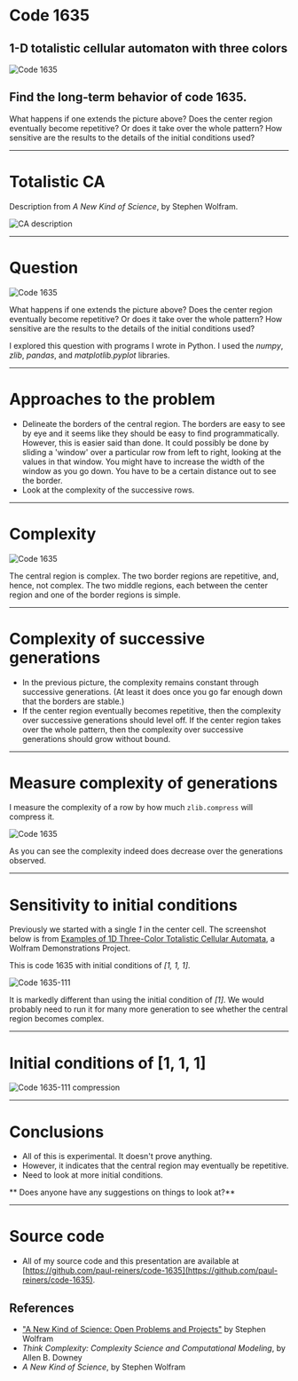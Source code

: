 # Code 1635
## 1-D totalistic cellular automaton with three colors 

![Code 1635](https://raw.githubusercontent.com/paul-reiners/code-1635/master/img/code-1635-smaller.png "Code 1635")

## Find the long-term behavior of code 1635.

What happens if one extends the picture above? Does the center region eventually become repetitive? Or does
it take over the whole pattern? How sensitive are the results to the details of the initial conditions used?

---

# Totalistic CA

Description from *A New Kind of Science*, by Stephen Wolfram.

![CA description](https://raw.githubusercontent.com/paul-reiners/code-1635/master/img/rule777-smaller.png)

---

# Question

![Code 1635](https://raw.githubusercontent.com/paul-reiners/code-1635/master/img/code-1635-smaller.png "Code 1635")

What happens if one extends the picture above? Does the center region eventually become repetitive? Or does
it take over the whole pattern? How sensitive are the results to the details of the initial conditions used?

I explored this question with programs I wrote in Python.  I used the *numpy*, *zlib*,
*pandas*, and *matplotlib.pyplot* libraries.

---

# Approaches to the problem

* Delineate the borders of the central region.  The borders are easy to see by eye
and it seems like they should be easy to find programmatically.  However, this
is easier said than done.  It could possibly be done by sliding a 'window' over
a particular row from left to right, looking at the values in that window.
You might have to increase the width of the window as you go down.  You have to
be a certain distance out to see the border.
* Look at the complexity of the successive rows.

---

# Complexity

![Code 1635](https://raw.githubusercontent.com/paul-reiners/code-1635/master/img/code-1635-smaller.png "Code 1635")

The central region is complex.  The two border regions are repetitive, and, hence, not
complex.  The two middle regions, each between the center region and one of the 
border regions is simple.

---

# Complexity of successive generations

* In the previous picture, the complexity remains constant through successive
generations.  (At least it does once you go far enough down that the borders are stable.)
* If the center region eventually becomes repetitive, then the complexity over successive
generations should level off.  If the center region takes over the whole pattern, then
the complexity over successive generations should grow without bound.

---

# Measure complexity of generations

I measure the complexity of a row by how much `zlib.compress` will compress it.  

![Code 1635](https://raw.githubusercontent.com/paul-reiners/code-1635/master/img/1635_32768_compression.png "Code 1635")

As you can see the complexity indeed does decrease over the generations observed.

--- 

# Sensitivity to initial conditions

Previously we started with a single *1* in the center cell.  The screenshot below is from 
[Examples of 1D Three-Color Totalistic Cellular Automata](https://demonstrations.wolfram.com/ExamplesOf1DThreeColorTotalisticCellularAutomata/),
a Wolfram Demonstrations Project.

This is code 1635 with initial conditions of *[1, 1, 1]*.

![Code 1635-111](https://raw.githubusercontent.com/paul-reiners/code-1635/master/img/code-1635-111-smaller.png "Code 1635-111")

It is markedly different than using the initial condition of *[1]*.  We would probably need
to run it for many more generation to see whether the central region
becomes complex.

---

# Initial conditions of [1, 1, 1]

![Code 1635-111 compression](https://raw.githubusercontent.com/paul-reiners/code-1635/master/img/1635_08192_111_compression.png "Code 1635-111 compression")

---

# Conclusions

* All of this is experimental.  It doesn't prove anything.
* However, it indicates that the central region may eventually be repetitive.
* Need to look at more initial conditions.

** Does anyone have any suggestions on things to look at?**

---

# Source code

* All of my source code and this presentation are available at 
[https://github.com/paul-reiners/code-1635](https://github.com/paul-reiners/code-1635).

## References

* ["A New Kind of Science: Open Problems and Projects"](https://www.wolframscience.com/openproblems/NKSOpenProblems.pdf)
by Stephen Wolfram
* *Think Complexity: Complexity Science and Computational Modeling*, by Allen B. Downey
* *A New Kind of Science*, by Stephen Wolfram